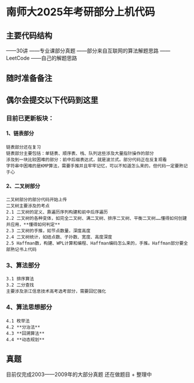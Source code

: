 # 南师大2025年考研部分上机代码

## 主要代码结构
——30讲
——专业课部分真题
——部分来自互联网的算法解题思路
——LeetCode
——自己的解题思路

## 随时准备备注

## 偶尔会提交以下代码到这里


### 目前已更新板块：

#### 1、链表部分
    链表部分还在复习
    链表部分主要包括：单链表、顺序表、栈、队列这些涉及大量指针操作的部分
    涉及到一块比较困难的部分：前中后缀表达式，就是波兰式。部分代码正在反复观看
    字符串中困难的是KMP算法，需要手推并且牢牢记忆，可以不知道怎么来的，但代码一定要熟记于心
#### 2、二叉树部分
    二叉树部分的部分代码开始上传
    二叉树主要涉及的考点
    2.1 二叉树的定义、靠遍历序列构建和前中后序遍历
    2.2 二叉树的各种变体，如完全二叉树、满二叉树、排序二叉树、平衡二叉树……懂得如何创建并应用，**懂得如何判定**
    2.3 二叉树的手推，如节点数量，深度高度
    2.4 二叉树统计，如结点数、子孙数、宽度、高度深度
    2.5 Haffman数，构建、WPL计算和编程、Haffman编码怎么来的，手推。Haffman部分要全部熟记书上代码
### 3、算法部分
    3.1 排序算法
    3.2 二分查找
    主要涉及浙江信息技术高考选考部分，需要回忆强化
### 4、算法思想部分
    4.1 枚举法
    4.2 **分治法**
    4.3 **回溯算法**
    4.4 **动态规划**

## 真题
目前仅完成2003——2009年的大部分真题
还在做题目 + 整理中

